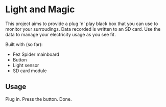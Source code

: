 # Light and Magic

This project aims to provide a plug 'n' play black box that you can use to monitor your surroudings. 
Data recorded is written to an SD card. Use the data to manage your electricity usage as you see fit.

Built with (so far):

* Fez Spider mainboard
* Button
* Light sensor
* SD card module

## Usage
Plug in. Press the button. Done.
